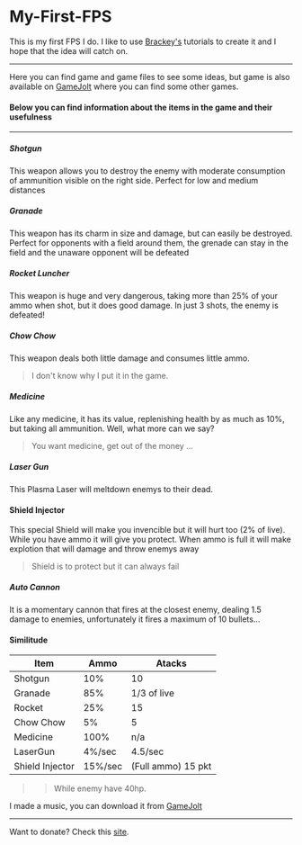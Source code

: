 # My-First-FPS

This is my first FPS I do. I like to use [Brackey's](https://github.com/brackeys) tutorials to create it and I hope that the idea will catch on.

------

Here you can find game and game files to see some ideas, but game is also available on [GameJolt](https://gamejolt.com/games/fps-first_personal_shooter/676618) where you can find some other games.


#### Below you can find information about the items in the game and their usefulness
-----

##### Shotgun

This weapon allows you to destroy the enemy with moderate consumption of ammunition visible on the right side.
Perfect for low and medium distances

##### Granade

This weapon has its charm in size and damage, but can easily be destroyed.
Perfect for opponents with a field around them, the grenade can stay in the field and the unaware opponent will be defeated

##### Rocket Luncher

This weapon is huge and very dangerous, taking more than 25% of your ammo when shot, but it does good damage. In just 3 shots, the enemy is defeated!

##### Chow Chow

This weapon deals both little damage and consumes little ammo. 


> I don't know why I put it in the game.

##### Medicine

Like any medicine, it has its value, replenishing health by as much as 10%, but taking all ammunition. Well, what more can we say? 
> You want medicine, get out of the money ...

##### Laser Gun

This Plasma Laser will meltdown enemys to their dead.

#### Shield Injector

This special Shield will make you invencible but it will hurt too (2% of live). While you have ammo it will give you protect.
When ammo is full it will make explotion that will damage and throw enemys away

> Shield is to protect but it can always fail

##### Auto Cannon
It is a momentary cannon that fires at the closest enemy, dealing 1.5 damage to enemies, unfortunately it fires a maximum of 10 bullets...


#### Similitude

Item|Ammo|Atacks
-|-|-
Shotgun|10%|10
Granade|85%|1/3 of live
Rocket|25%|15
Chow Chow|5%|5
Medicine|100%|n/a
LaserGun|4%/sec|4.5/sec
Shield Injector|15%/sec|(Full ammo) 15 pkt

>> While enemy have 40hp.



I made a music, you can download it from [GameJolt](https://gamejolt.com/games/fps-first_personal_shooter/676618)

-----
Want to donate? Check this [site](https://streamlabs.com/crazyfan1251/tip).
